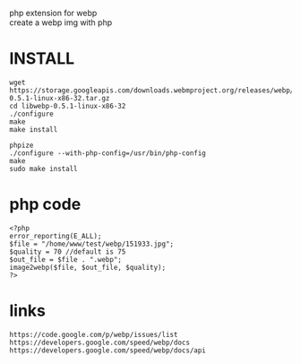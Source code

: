  php extension for webp<br/>
 create a webp img with php

INSTALL 
====
    wget https://storage.googleapis.com/downloads.webmproject.org/releases/webp/libwebp-0.5.1-linux-x86-32.tar.gz
    cd libwebp-0.5.1-linux-x86-32
    ./configure
    make
    make install

    phpize
    ./configure --with-php-config=/usr/bin/php-config
    make
    sudo make install

php code
====

    <?php
    error_reporting(E_ALL);
    $file = "/home/www/test/webp/151933.jpg";
    $quality = 70 //default is 75
    $out_file = $file . ".webp";
    image2webp($file, $out_file, $quality);
    ?>
    
links
====

    https://code.google.com/p/webp/issues/list
    https://developers.google.com/speed/webp/docs
    https://developers.google.com/speed/webp/docs/api
